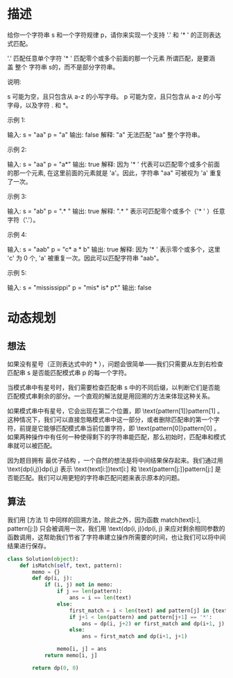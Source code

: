 # 描述
给你一个字符串 s 和一个字符规律 p，请你来实现一个支持 '.' 和 '* ' 的正则表达式匹配。

'.' 匹配任意单个字符
'* ' 匹配零个或多个前面的那一个元素
所谓匹配，是要涵盖 整个 字符串 s的，而不是部分字符串。

说明:

s 可能为空，且只包含从 a-z 的小写字母。
p 可能为空，且只包含从 a-z 的小写字母，以及字符 . 和 *。

示例 1:

输入:
s = "aa"
p = "a"
输出: false
解释: "a" 无法匹配 "aa" 整个字符串。

示例 2:

输入:
s = "aa"
p = "a*"
输出: true
解释: 因为 '* ' 代表可以匹配零个或多个前面的那一个元素, 在这里前面的元素就是 'a'。因此，字符串 "aa" 可被视为 'a' 重复了一次。

示例 3:

输入:
s = "ab"
p = ".* "
输出: true
解释: ".* " 表示可匹配零个或多个（'* ' ）任意字符（'.'）。

示例 4:

输入:
s = "aab"
p = "c* a * b"
输出: true
解释: 因为 '* ' 表示零个或多个，这里 'c' 为 0 个, 'a' 被重复一次。因此可以匹配字符串 "aab"。

示例 5:

输入:
s = "mississippi"
p = "mis* is* p*."
输出: false


# 动态规划

## 想法

如果没有星号（正则表达式中的 * ），问题会很简单——我们只需要从左到右检查匹配串 s 是否能匹配模式串 p 的每一个字符。

当模式串中有星号时，我们需要检查匹配串 s 中的不同后缀，以判断它们是否能匹配模式串剩余的部分。一个直观的解法就是用回溯的方法来体现这种关系。

如果模式串中有星号，它会出现在第二个位置，即 \text{pattern[1]}pattern[1] 。这种情况下，我们可以直接忽略模式串中这一部分，或者删除匹配串的第一个字符，前提是它能够匹配模式串当前位置字符，即 \text{pattern[0]}pattern[0] 。如果两种操作中有任何一种使得剩下的字符串能匹配，那么初始时，匹配串和模式串就可以被匹配。


因为题目拥有 最优子结构 ，一个自然的想法是将中间结果保存起来。我们通过用 \text{dp(i,j)}dp(i,j) 表示 \text{text[i:]}text[i:] 和 \text{pattern[j:]}pattern[j:] 是否能匹配。我们可以用更短的字符串匹配问题来表示原本的问题。

## 算法

我们用 [方法 1] 中同样的回溯方法，除此之外，因为函数 match(text[i:], pattern[j:]) 只会被调用一次，我们用 \text{dp(i, j)}dp(i, j) 来应对剩余相同参数的函数调用，这帮助我们节省了字符串建立操作所需要的时间，也让我们可以将中间结果进行保存。




```python
class Solution(object):
    def isMatch(self, text, pattern):
        memo = {}
        def dp(i, j):
            if (i, j) not in memo:
                if j == len(pattern):
                    ans = i == len(text)
                else:
                    first_match = i < len(text) and pattern[j] in {text[i], '.'}
                    if j+1 < len(pattern) and pattern[j+1] == '*':
                        ans = dp(i, j+2) or first_match and dp(i+1, j)
                    else:
                        ans = first_match and dp(i+1, j+1)

                memo[i, j] = ans
            return memo[i, j]

        return dp(0, 0)

```
